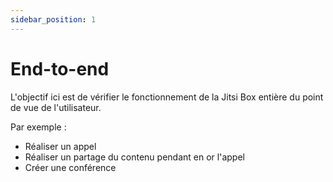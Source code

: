 ```yaml
---
sidebar_position: 1
---
```


# End-to-end

L'objectif ici est de vérifier le fonctionnement de la Jitsi Box entière du point de vue de l'utilisateur.

Par exemple :

- Réaliser un appel
- Réaliser un partage du contenu pendant en or l'appel
- Créer une conférence